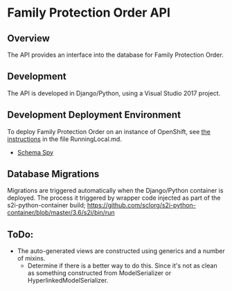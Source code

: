 # Family Protection Order API

## Overview

The API provides an interface into the database for Family Protection Order.

## Development

The API is developed in Django/Python, using a Visual Studio 2017 project.

## Development Deployment Environment

To deploy Family Protection Order on an instance of OpenShift, see [the instructions](../RunningLocal.md) in the file RunningLocal.md.

- [Schema Spy](https://virtual-hearing-form-schema-dev.pathfinder.gov.bc.ca/)

## Database Migrations

Migrations are triggered automatically when the Django/Python container is deployed.  The process it triggered by wrapper code injected as part of the s2i-python-container build; https://github.com/sclorg/s2i-python-container/blob/master/3.6/s2i/bin/run

## ToDo:
- The auto-generated views are constructed using generics and a number of mixins.
  - Determine if there is a better way to do this.  Since it's not as clean as something constructed from ModelSerializer or HyperlinkedModelSerializer.
